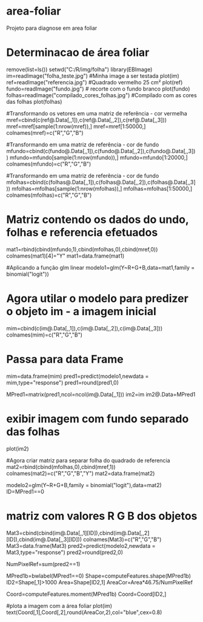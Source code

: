 # area-foliar
Projeto para diagnose em area foliar

# Determinacao de área foliar 


remove(list=ls())
setwd("C:/R/img/folha")
library(EBImage)
im=readImage("folha_teste.jpg")      #Minha image a ser testada
plot(im)
ref=readImage("referencia.jpg")      #Quadrado vermelho 25 cm²
plot(ref)
fundo=readImage("fundo.jpg")         # recorte com o fundo branco
plot(fundo)
folhas=readImage("compilado_cores_folhas.jpg")  #Compilado com as cores das folhas
plot(folhas)

#Transformando os vetores em uma matriz de referência - cor vermelha
mref=cbind(c(ref@.Data[,,1]),c(ref@.Data[,,2]),c(ref@.Data[,,3]))
mref=mref[sample(1:nrow(mref)),]
mref=mref[1:50000,]
colnames(mref)=c("R","G","B")

#Transformando em uma matriz de referência - cor de fundo
mfundo=cbind(c(fundo@.Data[,,1]),c(fundo@.Data[,,2]),c(fundo@.Data[,,3]))
mfundo=mfundo[sample(1:nrow(mfundo)),]
mfundo=mfundo[1:20000,]
colnames(mfundo)=c("R","G","B")


#Transformando em uma matriz de referência - cor de fundo
mfolhas=cbind(c(folhas@.Data[,,1]),c(folhas@.Data[,,2]),c(folhas@.Data[,,3]))
mfolhas=mfolhas[sample(1:nrow(mfolhas)),]
mfolhas=mfolhas[1:50000,]
colnames(mfolhas)=c("R","G","B")

# Matriz contendo os dados do undo, folhas e referencia efetuados
mat1=rbind(cbind(mfundo,1),cbind(mfolhas,0),cbind(mref,0))
colnames(mat1)[4]="Y"
mat1=data.frame(mat1)

#Aplicando a função glm linear
modelo1=glm(Y~R+G+B,data=mat1,family = binomial("logit"))

# Agora utilar o modelo para predizer o objeto im - a imagem inicial
mim=cbind(c(im@.Data[,,1]),c(im@.Data[,,2]),c(im@.Data[,,3]))
colnames(mim)=c("R","G","B")

# Passa para data Frame 
mim=data.frame(mim)
pred1=predict(modelo1,newdata = mim,type="response")
pred1=round(pred1,0)

MPred1=matrix(pred1,ncol=ncol(im@.Data[,,1]))
im2=im
im2@.Data=MPred1

# exibir imagem com fundo separado das folhas
plot(im2)

#Agora criar matriz para separar folha do quadrado de referencia
mat2=rbind(cbind(mfolhas,0),cbind(mref,1))
colnames(mat2)=c("R","G","B","Y")
mat2=data.frame(mat2)


modelo2=glm(Y~R+G+B,family = binomial("logit"),data=mat2)
ID=MPred1==0

# matriz com valores R G B dos objetos
Mat3=cbind(cbind(im@.Data[,,1][ID]),cbind(im@.Data[,,2][ID]),cbind(im@.Data[,,3][ID]))
colnames(Mat3)=c("R","G","B")
Mat3=data.frame(Mat3)
pred2=predict(modelo2,newdata = Mat3,type="response")
pred2=round(pred2,0)

NumPixelRef=sum(pred2==1)

MPred1b=bwlabel(MPred1==0)
Shape=computeFeatures.shape(MPred1b)
ID2=Shape[,1]>1000
Area=Shape[ID2,1]
AreaCor=Area*46.75/NumPixelRef


Coord=computeFeatures.moment(MPred1b)
Coord=Coord[ID2,]

#plota a imagem com a área foliar
plot(im)
text(Coord[,1],Coord[,2],round(AreaCor,2),col="blue",cex=0.8)

